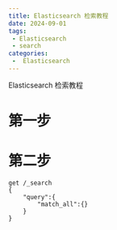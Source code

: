 ```yaml
---
title: Elasticsearch 检索教程
date: 2024-09-01
tags:
 - Elasticsearch
 - search
categories:
 -  Elasticsearch
---
```


Elasticsearch 检索教程

# 第一步
# 第二步

```text
get /_search
{
    "query":{
        "match_all":{}
    }
}
```